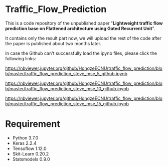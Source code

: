 # Traffic_Flow_Prediction

This is a code repository of the unpublished paper "**Lightweight traffic flow prediction base on Flattened architecture using Gated Recurrent Unit**".

It contains only the result part now, we will upload the rest of the code after the paper is published about two months later.

In case the Github can't successfully load the ipynb files, please click the following links:

https://nbviewer.jupyter.org/github/HongzeECNU/traffic_flow_prediction/blob/master/traffic_flow_prediction_steve_mse_5_github.ipynb

https://nbviewer.jupyter.org/github/HongzeECNU/traffic_flow_prediction/blob/master/traffic_flow_prediction_steve_mse_10_github.ipynb

https://nbviewer.jupyter.org/github/HongzeECNU/traffic_flow_prediction/blob/master/traffic_flow_prediction_steve_mse_15_github.ipynb

# Requirement

- Python 3.7.0
- Keras 2.2.4
- Tensoflow 1.12.0
- Skit-Learn 0.20.2
- Statsmodels 0.9.0
